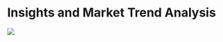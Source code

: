 # Insights and Market Trend Analysis

<img src="https://crawlbase.com/blog/extract-data-using-crawlbase-crawler/extract-data-using-proxycrawl-crawler.jpg">

